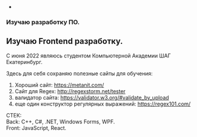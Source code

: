 -

<h3>Изучаю разработку ПО.</h3>
<h2>Изучаю Frontend разработку.</h2>
С июня 2022 являюсь студентом Компьютерной Академии ШАГ Екатеринбург.


Здесь для себя сохраняю полезные сайты для обучения:
1) Хороший сайт: https://metanit.com/
2) Сайт для Regex: http://regexstorm.net/tester
3) валидатор сайта: https://validator.w3.org/#validate_by_upload
4) еще один конструктор регулярных выражений: https://regex101.com/


СТЕК: <br>
Back: C++, C#, .NET, Windows Forms, WPF.<br>
Front: JavaScript, React.
